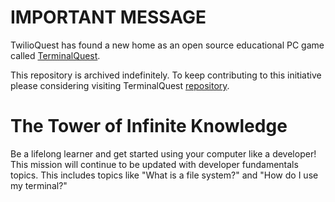 # IMPORTANT MESSAGE

TwilioQuest has found a new home as an open source educational PC game called [TerminalQuest](https://terminal.quest/).

This repository is archived indefinitely. To keep contributing to this initiative please considering visiting TerminalQuest [repository](https://github.com/TerminalQuest).

# The Tower of Infinite Knowledge

Be a lifelong learner and get started using your computer like a developer! This mission will continue to be updated with developer fundamentals topics. This includes topics like "What is a file system?" and "How do I use my terminal?"
